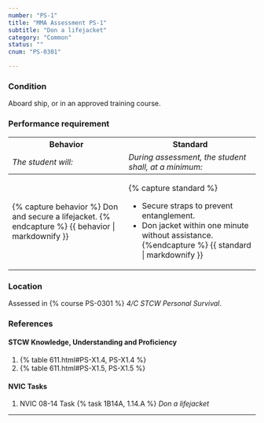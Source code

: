 ```yaml
---
number: "PS-1"
title: "MMA Assessment PS-1"
subtitle: "Don a lifejacket"
category: "Common"
status: ""
cnum: "PS-0301"

---
```

### Condition

Aboard ship, or in an approved training course.

### Performance requirement 

<table width='100%' class='Guidelines'>
 <thead>
 <tr>
     <th class='thirty'>Behavior</th>
     <th class='seventy'>Standard</th>
 </tr>
 <tr>
     <td><em>The student will:</em></td>
     <td><em>During assessment, the student shall, at a minimum:</em></td>
 </tr>
 </thead>
 <tbody>
 

<tr><td>

{% capture behavior %}
Don and secure a lifejacket.
{% endcapture %}
{{ behavior | markdownify }}

</td><td>

{% capture standard %}
*  Secure straps to prevent entanglement.
*  Don jacket within one minute without assistance.
{%endcapture %}
{{ standard | markdownify }}

</td></tr>



 </tbody>
 </table>

### Location

Assessed in  {% course  PS-0301 %}  *4/C STCW Personal Survival*.

### References

#### STCW Knowledge, Understanding and Proficiency

1. {% table 611.html#PS-X1.4, PS-X1.4 %}
1. {% table 611.html#PS-X1.5, PS-X1.5 %}


#### NVIC Tasks

1. NVIC 08-14 Task {% task 1B14A, 1.14.A %} *Don a lifejacket*



***

